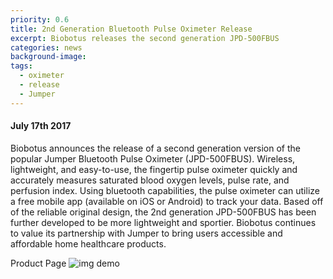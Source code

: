 ```yaml
---
priority: 0.6
title: 2nd Generation Bluetooth Pulse Oximeter Release
excerpt: Biobotus releases the second generation JPD-500FBUS
categories: news 
background-image: 
tags:
  - oximeter
  - release
  - Jumper
---
```


#### July 17th 2017

Biobotus announces the release of a second generation version of the popular Jumper Bluetooth Pulse Oximeter (JPD-500FBUS).  Wireless, lightweight, and easy-to-use, the fingertip pulse oximeter quickly and accurately measures saturated blood oxygen levels, pulse rate, and perfusion index.  Using bluetooth capabilities, the pulse oximeter can utilize a free mobile app (available on iOS or Android) to track your data.  Based off of the reliable original design, the 2nd generation JPD-500FBUS has been further developed to be more lightweight and sportier.  Biobotus continues to value its partnership with Jumper to bring users accessible and affordable home healthcare products.

Product Page
![img demo](/images/banner.jpg)

